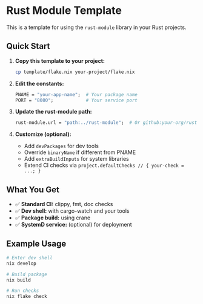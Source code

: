 # Rust Module Template

This is a template for using the `rust-module` library in your Rust projects.

## Quick Start

1. **Copy this template to your project:**
   ```bash
   cp template/flake.nix your-project/flake.nix
   ```

2. **Edit the constants:**
   ```nix
   PNAME = "your-app-name";  # Your package name
   PORT = "8080";            # Your service port
   ```

3. **Update the rust-module path:**
   ```nix
   rust-module.url = "path:../rust-module";  # Or github:your-org/rust-module
   ```

4. **Customize (optional):**
   - Add `devPackages` for dev tools
   - Override `binaryName` if different from PNAME
   - Add `extraBuildInputs` for system libraries
   - Extend CI checks via `project.defaultChecks // { your-check = ...; }`

## What You Get

- ✅ **Standard CI:** clippy, fmt, doc checks
- ✅ **Dev shell:** with cargo-watch and your tools
- ✅ **Package build:** using crane
- ✅ **SystemD service:** (optional) for deployment

## Example Usage

```bash
# Enter dev shell
nix develop

# Build package
nix build

# Run checks
nix flake check
```